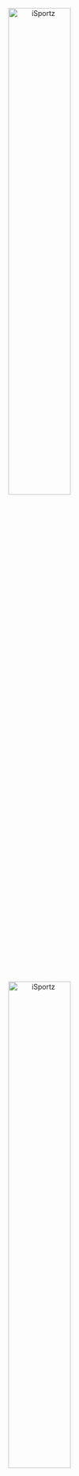 <p style="text-align: center">
<img src="https://isportz.co/wp-content/uploads/2021/01/isportz-logo.png" alt="iSportz" width="50%">
<img src="https://dev-auth.isportz.co/resources/nq4du/admin/keycloak.v2/logo.svg" alt="iSportz" width="50%">
</p>

# Platformization Keycloak REST API Service

Platformization Keycloak is a Laravel package that gives you access to keycloak's admin REST APIs.

For API references visit [Keycloak Admin REST API](https://www.keycloak.org/docs-api/15.0/rest-api/index.html), To understand Keycloak Administration refer [Server Administration Guide](https://www.keycloak.org/docs/latest/server_admin/index.html).

## Getting Started

### Installation

Keycloak admin API requires 

PHP >= 8.0

Laravel >= 9.0

Guzzlehttp >= 7.2

Keycloakapiservices package require below dependency packages.
```shell
    "require": {
        "php": "^8.0",
        "laravel/framework": "^9.0",
        "guzzlehttp/guzzle": "^7.2"
    },
```
Run the below command to install the package.
```
composer require jinna/keycloakapiservices
```

Publish the keycloakapi config file using `php artisan vendor:publish --provider="KeycloakApiServices\KeycloakApiServiceProvider" --tag="config"`, A config file `keycloakapiservices.php` will be created in `config` folder

Add `KeycloakApiServices\KeycloakApiServiceProvider::class` in `config/app.php` file, at the end of `'providers' => []` array like below.

```php
'providers' => [
        App\Providers\EventServiceProvider::class,
        App\Providers\RouteServiceProvider::class,
        KeycloakApiServices\KeycloakApiServiceProvider::class
    ],
```

Add the below code in `app/Providers/RouteServiceProvider.php` file inside `boot()` method's `$this->routes(function () {})` group like below.
```php
    public function boot()
    {
        $this->configureRateLimiting();            
        $this->routes(function () {
            Route::prefix('api')
                ->middleware('api')
                ->namespace($this->namespace)
                ->group(base_path('vendor/jinna/keycloakapiservices/src/routes/api.php'));
        });
    }
```

Add/config the below variables in your `.env` file with appropriate values. 
```
//Keycloak Server Url
KEYCLOAK_BASE_URL="https://keycloakauth.yourdomain.com"
KEYCLOAK_REALM_ENDPOINT=/admin/realms
KEYCLOAK_CLIENTS_ENDPOINT=/clients
KEYCLOAK_ROLES_ENDPOINT=/roles
KEYCLOAK_ADMIN_CLIENT_ID=admin-cli
KEYCLOAK_ADMIN_USERNAME=keycloakadminusername
KEYCLOAK_ADMIN_PASSWORD="keycloakadminpassword"
```

### Documentation

### Basic Usage

Refer the Postman collection `Platform KeyCloak API.postman_collection` which you can find inside this package folder.

## License

Platformization Keycloak REST API Service is owned by iSportz . Reach out [`LICENSE`](https://isportz.co/contact-us/) for more details.
